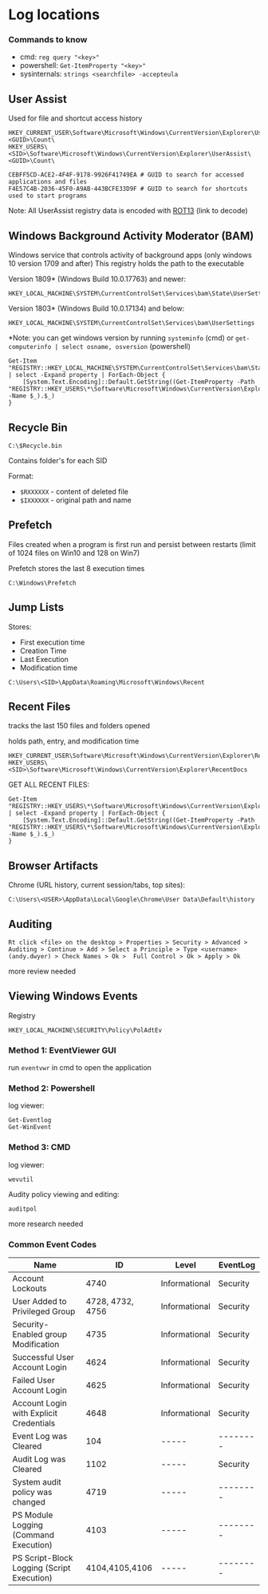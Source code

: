 # Log locations
### Commands to know
- cmd: `reg query "<key>"`
- powershell: `Get-ItemProperty "<key>"`
- sysinternals: `strings <searchfile> -accepteula`

## User Assist
Used for file and shortcut access history
```
HKEY_CURRENT_USER\Software\Microsoft\Windows\CurrentVersion\Explorer\UserAssist\<GUID>\Count\
HKEY_USERS\<SID>\Software\Microsoft\Windows\CurrentVersion\Explorer\UserAssist\<GUID>\Count\
```
```
CEBFF5CD-ACE2-4F4F-9178-9926F41749EA # GUID to search for accessed applications and files
F4E57C4B-2036-45F0-A9AB-443BCFE33D9F # GUID to search for shortcuts used to start programs
```
Note: All UserAssist registry data is encoded with [ROT13](https://rot13.com/) (link to decode)

## Windows Background Activity Moderator (BAM)
Windows service that controls activity of background apps (only windows 10 version 1709 and after)
This registry holds the path to the executable

Version 1809* (Windows Build 10.0.17763) and newer:
```
HKEY_LOCAL_MACHINE\SYSTEM\CurrentControlSet\Services\bam\State\UserSettings
```

Version 1803* (Windows Build 10.0.17134) and below:
```
HKEY_LOCAL_MACHINE\SYSTEM\CurrentControlSet\Services\bam\UserSettings
```

*Note: you can get windows version by running `systeminfo` (cmd) or `get-computerinfo | select osname, osversion` (powershell)

```
Get-Item "REGISTRY::HKEY_LOCAL_MACHINE\SYSTEM\CurrentControlSet\Services\bam\State\UserSettings" | select -Expand property | ForEach-Object {
    [System.Text.Encoding]::Default.GetString((Get-ItemProperty -Path "REGISTRY::HKEY_USERS\*\Software\Microsoft\Windows\CurrentVersion\Explorer\RecentDocs\.txt" -Name $_).$_)
}
```

## Recycle Bin

```
C:\$Recycle.bin
```

Contains folder's for each SID

Format:
- `$RXXXXXX` - content of deleted file
- `$IXXXXXX` - original path and name

## Prefetch
Files created when a program is first run and persist between restarts (limit of 1024 files on Win10 and 128 on Win7)

Prefetch stores the last 8 execution times
```
C:\Windows\Prefetch
```

## Jump Lists
Stores:
- First execution time
- Creation Time
- Last Execution
- Modification time

```
C:\Users\<SID>\AppData\Roaming\Microsoft\Windows\Recent
```
## Recent Files
tracks the last 150 files and folders opened

holds path, entry, and modification time
```
HKEY_CURRENT_USER\Software\Microsoft\Windows\CurrentVersion\Explorer\RecentDocs
HKEY_USERS\<SID>\Software\Microsoft\Windows\CurrentVersion\Explorer\RecentDocs
```

GET ALL RECENT FILES:
```
Get-Item "REGISTRY::HKEY_USERS\*\Software\Microsoft\Windows\CurrentVersion\Explorer\RecentDocs\.txt" | select -Expand property | ForEach-Object {
    [System.Text.Encoding]::Default.GetString((Get-ItemProperty -Path "REGISTRY::HKEY_USERS\*\Software\Microsoft\Windows\CurrentVersion\Explorer\RecentDocs\.txt" -Name $_).$_)
}
```

## Browser Artifacts

Chrome (URL history, current session/tabs, top sites):
```
C:\Users\<USER>\AppData\Local\Google\Chrome\User Data\Default\history
```

## Auditing

```
Rt click <file> on the desktop > Properties > Security > Advanced > Auditing > Continue > Add > Select a Principle > Type <username> (andy.dwyer) > Check Names > Ok >  Full Control > Ok > Apply > Ok
```
more review needed

## Viewing Windows Events

Registry
```
HKEY_LOCAL_MACHINE\SECURITY\Policy\PolAdtEv
```

### Method 1: EventViewer GUI
run `eventvwr` in cmd to open the application

### Method 2: Powershell
log viewer:
```
Get-Eventlog
Get-WinEvent
```

### Method 3: CMD
log viewer:
```
wevutil
```

Audity policy viewing and editing:
```
auditpol
```
more research needed

### Common Event Codes

| Name | ID | Level | EventLog |
| ---- | -- | ----- | -------- |
| Account Lockouts | 4740 | Informational | Security |
| User Added to Privileged Group | 4728, 4732, 4756 | Informational | Security |
| Security-Enabled group Modification | 4735 | Informational | Security |
| Successful User Account Login | 4624 | Informational | Security |
| Failed User Account Login | 4625 | Informational | Security |
| Account Login with Explicit Credentials | 4648 | Informational | Security |
| Event Log was Cleared | 104 | ----- | -------- |
| Audit Log was Cleared | 1102 | ----- | Security |
| System audit policy was changed | 4719 | ----- | -------- |
| PS Module Logging (Command Execution) | 4103 | ----- | -------- |
| PS Script-Block Logging (Script Execution) | 4104,4105,4106 | ----- | -------- |
